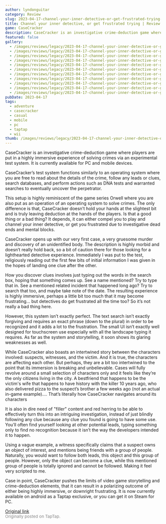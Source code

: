 ```yaml
---
author: lyndonguitar
category: Review
slug: 2023-04-17-channel-your-inner-detective-or-get-frustrated-trying-review-casecracker
title: Channel your inner detective, or get frustrated trying | Review - CaseCracker
game: CaseCracker
description: CaseCracker is an investigative crime-deduction game where players are put in a highly immersive experience of solving crimes via an experimental test system. It is currently available for PC and mobile devices.
featured: false
gallery:
  - /images/reviews/legacy/2023-04-17-channel-your-inner-detective-or-get-frustrated-trying--review---casecracker-0.avif
  - /images/reviews/legacy/2023-04-17-channel-your-inner-detective-or-get-frustrated-trying--review---casecracker-1.avif
  - /images/reviews/legacy/2023-04-17-channel-your-inner-detective-or-get-frustrated-trying--review---casecracker-2.avif
  - /images/reviews/legacy/2023-04-17-channel-your-inner-detective-or-get-frustrated-trying--review---casecracker-3.avif
  - /images/reviews/legacy/2023-04-17-channel-your-inner-detective-or-get-frustrated-trying--review---casecracker-4.avif
  - /images/reviews/legacy/2023-04-17-channel-your-inner-detective-or-get-frustrated-trying--review---casecracker-5.avif
  - /images/reviews/legacy/2023-04-17-channel-your-inner-detective-or-get-frustrated-trying--review---casecracker-6.avif
  - /images/reviews/legacy/2023-04-17-channel-your-inner-detective-or-get-frustrated-trying--review---casecracker-7.avif
  - /images/reviews/legacy/2023-04-17-channel-your-inner-detective-or-get-frustrated-trying--review---casecracker-8.avif
  - /images/reviews/legacy/2023-04-17-channel-your-inner-detective-or-get-frustrated-trying--review---casecracker-9.avif
  - /images/reviews/legacy/2023-04-17-channel-your-inner-detective-or-get-frustrated-trying--review---casecracker-10.avif
pubDate: 2023-04-17
tags:
  - adventure
  - casecracker
  - casual
  - mobile
  - pc
  - taptap
  - wii
thumb: /images/reviews/legacy/2023-04-17-channel-your-inner-detective-or-get-frustrated-trying--review---casecracker-0.avif
---
```


CaseCracker is an investigative crime-deduction game where players are put in a highly immersive experience of solving crimes via an experimental test system. It is currently available for PC and mobile devices.

CaseCracker’s test system functions similarly to an operating system where you are free to read about the details of the crime, follow any leads or clues, search databases, and perform actions such as DNA tests and warranted searches to eventually uncover the perpetrator.

This setup is highly reminiscent of the game series Orwell where you are also put as an operation of an operating system to solve crimes. The only difference is that, CaseCracker doesn’t hold your hands at the slightest bit and is truly leaving deduction at the hands of the players. Is that a good thing or a bad thing? It depends, it can either compel you to play and channel your inner detective, or get you frustrated due to investigative dead ends and mental blocks.

CaseCracker opens up with our very first case, a very gruesome murder and discovery of an unidentified body. The description is highly morbid and doesn’t really hold back, so a bit of caution there for those looking for a lighthearted detective experience. Immediately I was put to the test, religiously reading out the first few bits of initial information I was given in the hopes of landing one clue after the other.

How you discover clues involves just typing out the words in the search box, hoping that something comes up. See a name mentioned? Try to type that in. See a mentioned related incident that happened long ago? Try to search that too, and maybe take note of the date. The resulting experience is highly immersive, perhaps a little bit too much that it may become frustrating… but detectives do get frustrated all the time too? So it’s not really a bad thing here.

However, this system isn’t exactly perfect. The text search isn’t exactly forgiving and requires an exact phrase (down to the plural) in order to be recognized and it adds a lot to the frustration. The small UI isn’t exactly well designed for touchscreen use especially with all the landscape typing it requires. As far as the system and storytelling, it soon shows its glaring weaknesses as well.

While CaseCracker also boasts an intertwined story between the characters involved: suspects, witnesses, and the victim. And it is true, the characters are affecting each other. But perhaps, they are a bit too intertwined to the point that its immersion is breaking and unbelievable. Cases will fully revolve around a small selection of characters only and it feels like they’re the only citizens living in the city. A bestfriend that happens to be the victim's wife that happens to have history with the killer 10 years ago, who also delivered pizza to the suspect’s brother a few weeks ago (not an actual in-game example)…. That’s literally how CaseCracker navigates around its characters

It is also in dire need of "filler" content and red herring to be able to effectively turn this into an intriguing investigation, instead of just blindly following any clue because any clue you found is going to have some use. You’ll often find yourself looking at other potential leads, typing something only to find no recognition because it isn’t the way the developers intended it to happen.

Using a vague example, a witness specifically claims that a suspect owns an object of interest, and mentions being friends with a group of people. Naturally, you would want to follow both leads, this object and this group of people. However, only the object can become a clue, while this mentioned group of people is totally ignored and cannot be followed. Making it feel very scripted to me.

Case in point, CaseCracker pushes the limits of video game storytelling and crime-deduction elements, that it can result in a polarizing outcome of either being highly immersive, or downright frustrating. It is now currently available on android as a Taptap exclusive, or you can get it on Steam for PC.

[Original link](https://www.taptap.io/post/5153604)<br><span style="font-size: 0.95em; color: #888;">Originally posted on TapTap.</span>